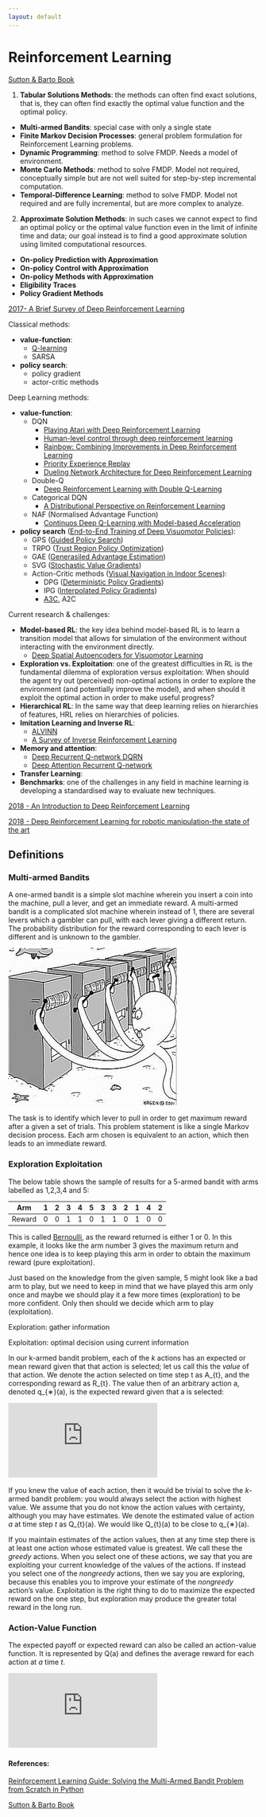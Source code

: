 ```yaml
---
layout: default
---
```

# Reinforcement Learning
[Sutton & Barto Book](http://incompleteideas.net/book/bookdraft2017nov5.pdf)
1. **Tabular Solutions Methods**: the methods can often find exact solutions, that is, they can often find exactly the optimal value function and the optimal policy.
 * **Multi-armed Bandits**: special case with only a single state
 * **Finite Markov Decision Processes**: general problem formulation for Reinforcement Learning problems.
 * **Dynamic Programming**: method to solve FMDP. Needs a model of environment.
 * **Monte Carlo Methods**: method to solve FMDP. Model not required, conceptually simple but are not well suited for step-by-step incremental computation.
 * **Temporal-Difference Learning**: method to solve FMDP. Model not required and are fully incremental, but are more complex to analyze.
2. **Approximate Solution Methods**: in such cases we cannot expect to find an optimal policy or the optimal value function even in the limit of infinite time and data; our goal instead is to find a good approximate solution using limited computational resources.
  * **On-policy Prediction with Approximation**
  * **On-policy Control with Approximation**
  * **On-policy Methods with Approximation**
  * **Eligibility Traces**
  * **Policy Gradient Methods**

[2017- A Brief Survey of Deep Reinforcement Learning](https://arxiv.org/pdf/1708.05866.pdf)

[\\]: https://spinningup.openai.com/en/latest/spinningup/keypapers.html
[\\]: https://medium.com/@yuxili/resources-for-deep-reinforcement-learning-a5fdf2dc730f
Classical methods:
  * **value-function**:
    * [Q-learning](http://www.cs.rhul.ac.uk/~chrisw/new_thesis.pdf)
    * SARSA
  * **policy search**:
    * policy gradient
    * actor-critic methods

Deep Learning methods:
* **value-function**:
  * DQN
    * [Playing Atari with Deep Reinforcement Learning](https://www.cs.toronto.edu/~vmnih/docs/dqn.pdf)
    * [Human-level control through deep reinforcement learning](https://storage.googleapis.com/deepmind-media/dqn/DQNNaturePaper.pdf)
    * [Rainbow: Combining Improvements in Deep Reinforcement Learning](https://arxiv.org/pdf/1710.02298.pdf)
    * [Priority Experience Replay](https://arxiv.org/pdf/1511.05952.pdf)
    * [Dueling Network Architecture for Deep Reinforcement Learning](https://arxiv.org/pdf/1511.06581.pdf)
  * Double-Q
    * [Deep Reinforcement Learning with Double Q-Learning](https://www.aaai.org/ocs/index.php/AAAI/AAAI16/paper/viewFile/12389/11847)
  * Categorical DQN
    * [A Distributional Perspective on Reinforcement Learning](https://arxiv.org/pdf/1707.06887.pdf)
  * NAF (Normalised Advantage Function)
    * [Continuos Deep Q-Learning with Model-based Acceleration](https://arxiv.org/pdf/1603.00748.pdf)
* **policy search** ([End-to-End Training of Deep Visuomotor Policies](https://arxiv.org/pdf/1504.00702.pdf)):
  * GPS ([Guided Policy Search](https://graphics.stanford.edu/projects/gpspaper/gps_full.pdf))
  * TRPO ([Trust Region Policy Optimization](https://arxiv.org/pdf/1502.05477.pdf))
  * GAE ([Generasiled Advantage Estimation](https://arxiv.org/pdf/1506.02438.pdf))
  * SVG ([Stochastic Value Gradients](https://arxiv.org/pdf/1510.09142.pdf))  
  * Action-Critic methods ([Visual Navigation in Indoor Scenes](https://arxiv.org/pdf/1512.01693.pdf)):
    * DPG ([Deterministic Policy Gradients](https://arxiv.org/pdf/1506.02438.pdf))
    * IPG ([Interpolated Policy Gradients](https://arxiv.org/pdf/1706.00387.pdf))
    * [A3C](https://arxiv.org/pdf/1602.01783.pdf), A2C

Current research & challenges:
* **Model-based RL**: the key idea behind model-based RL is to learn a transition model that allows for simulation of the environment without interacting with the environment directly.
  * [Deep Spatial Autoencoders for Visuomotor Learning](https://arxiv.org/pdf/1509.06113.pdf)
* **Exploration vs. Exploitation**: one of the greatest difficulties in RL is the fundamental dilemma of exploration versus exploitation: When should the agent try out (perceived) non-optimal actions in order to explore the environment (and potentially improve the model), and when should it exploit the optimal action in order to make useful progress?
* **Hierarchical RL**: In the same way that deep learning relies on hierarchies of features, HRL relies on hierarchies of policies.
* **Imitation Learning and Inverse RL**:
  * [ALVINN](https://papers.nips.cc/paper/95-alvinn-an-autonomous-land-vehicle-in-a-neural-network.pdf)
  * [A Survey of Inverse Reinforcement Learning](https://arxiv.org/pdf/1806.06877.pdf)
* **Memory and attention**:
  * [Deep Recurrent Q-network DQRN](https://arxiv.org/pdf/1507.06527.pdf)
  * [Deep Attention Recurrent Q-network](https://arxiv.org/pdf/1512.01693.pdf)
* **Transfer Learning**:  
* **Benchmarks**: one of the challenges in any field in machine learning is developing a standardised way to evaluate new techniques.

[2018 - An Introduction to Deep Reinforcement Learning](https://arxiv.org/pdf/1811.12560.pdf)

[2018 - Deep Reinforcement Learning for robotic manipulation-the state of the art](https://arxiv.org/pdf/1701.08878.pdf)
## Definitions
### Multi-armed Bandits
[//]: https://www.analyticsvidhya.com/blog/2018/09/reinforcement-multi-armed-bandit-scratch-python/

A one-armed bandit is a simple slot machine wherein you insert a coin into the machine, pull a lever, and get an immediate reward. A multi-armed bandit is a complicated slot machine wherein instead of 1, there are several levers which a gambler can pull, with each lever giving a different return.  The probability distribution for the reward corresponding to each lever is different and is unknown to the gambler.

![Multi-armed Bandits](multi_armed_bandit_problem.png "Multi-arned Bandits")

The task is to identify which lever to pull in order to get maximum reward after a given a set of trials. This problem statement is like a single Markov decision process. Each arm chosen is equivalent to an action, which then leads to an immediate reward.

### Exploration Exploitation
The below table shows the sample of results for a 5-armed bandit with arms labelled as 1,2,3,4 and 5:

| Arm    | 1 | 2 | 3 | 4 | 5 | 3 | 3 | 2 | 1 | 4 | 2 |
|--------|---|---|---|---|---|---|---|---|---|---|---|
| Reward | 0 | 0 | 1 | 1 | 0 | 1 | 1 | 0 | 1 | 0 | 0 |

This is called [Bernoulli](https://en.wikipedia.org/wiki/Bernoulli_distribution), as the reward returned is either 1 or 0. In this example, it looks like the arm number 3 gives the maximum return and hence one idea is to keep playing this arm in order to obtain the maximum reward (pure exploitation).

Just based on the knowledge from the given sample, 5 might look like a bad arm to play, but we need to keep in mind that we have played this arm only once and maybe we should play it a few more times (exploration) to be more confident. Only then should we decide which arm to play (exploitation).

Exploration: gather information

Exploitation: optimal decision using current information

In our k-armed bandit problem, each of the *k* actions has an expected or mean reward given that
that action is selected; let us call this the *value* of that action. We denote the action selected on time
step t as A_{t}, and the corresponding reward as R_{t}. The value then of an arbitrary action a, denoted
q_{∗}(a), is the expected reward given that a is selected:

![equation](https://latex.codecogs.com/gif.latex?%5Cinline%20q_%7B*%7D%28a%29%5Cdoteq%20%5Cmathbb%7BE%7D%5BR_%7Bt%7D%20%7C%20A_%7Bt%7D%20%3D%20a%5D)

If you knew the value of each action, then it would be trivial to solve the *k*-armed bandit problem: you
would always select the action with highest value. We assume that you do not know the action values
with certainty, although you may have estimates. We denote the estimated value of action *a* at time
step *t* as Q_{t}(a). We would like Q_{t}(a) to be close to q_{∗}(a).

If you maintain estimates of the action values, then at any time step there is at least one action whose
estimated value is greatest. We call these the *greedy* actions. When you select one of these actions,
we say that you are exploiting your current knowledge of the values of the actions. If instead you
select one of the *nongreedy* actions, then we say you are exploring, because this enables you to improve
your estimate of the *nongreedy* action’s value. Exploitation is the right thing to do to maximize the
expected reward on the one step, but exploration may produce the greater total reward in the long run.

### Action-Value Function
The expected payoff or expected reward can also be called an action-value function. It is represented by Q(a) and defines the average reward for each action at *a* time *t*.

![equation](https://latex.codecogs.com/gif.latex?%5Cinline%20Q_%7Bt%7D%28a%29%20%3D%20%5Cmathbb%7BE%7D%5BR%7CA%5D)

#### References:
[Reinforcement Learning Guide: Solving the Multi-Armed Bandit Problem from Scratch in Python](https://www.analyticsvidhya.com/blog/2018/09/reinforcement-multi-armed-bandit-scratch-python/)

[Sutton & Barto Book](http://incompleteideas.net/book/bookdraft2017nov5.pdf)
